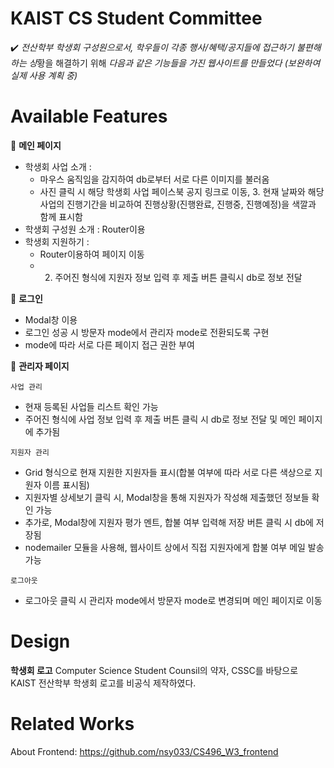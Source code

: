 # KAIST CS Student Committee

✔️ *전산학부 학생회 구성원으로서, 학우들이 각종 행사/혜택/공지들에 접근하기 불편해 하는 상*황을 해결하기 위해 *다음과 같은 기능들을 가진 웹사이트를 만들었다 (보완하여 실제 사용 계획 중)*

# Available Features

📌 **메인 페이지**

- 학생회 사업 소개 :
    - 마우스 움직임을 감지하여 db로부터 서로 다른 이미지를 불러옴
    - 사진 클릭 시 해당 학생회 사업 페이스북 공지 링크로 이동, 3. 현재 날짜와 해당 사업의 진행기간을 비교하여 진행상황(진행완료, 진행중, 진행예정)을 색깔과 함께 표시함
- 학생회 구성원 소개 : Router이용
- 학생회 지원하기 :
    - Router이용하여 페이지 이동
    - 2. 주어진 형식에 지원자 정보 입력 후 제출 버튼 클릭시 db로 정보 전달

📌 **로그인**

- Modal창 이용
- 로그인 성공 시 방문자 mode에서 관리자 mode로 전환되도록 구현
- mode에 따라 서로 다른 페이지 접근 권한 부여

📌 **관리자 페이지**

`사업 관리`

- 현재 등록된 사업들 리스트 확인 가능
- 주어진 형식에 사업 정보 입력 후 제출 버튼 클릭 시 db로 정보 전달 및 메인 페이지에 추가됨

`지원자 관리`

- Grid 형식으로 현재 지원한 지원자들 표시(합불 여부에 따라 서로 다른 색상으로 지원자 이름 표시됨)
- 지원자별 상세보기 클릭 시, Modal창을 통해 지원자가 작성해 제출했던 정보들 확인 가능
- 추가로, Modal창에 지원자 평가 멘트, 합불 여부 입력해 저장 버튼 클릭 시 db에 저장됨
- nodemailer 모듈을 사용해, 웹사이트 상에서 직접 지원자에게 합불 여부 메일 발송 가능

`로그아웃`

- 로그아웃 클릭 시 관리자 mode에서 방문자 mode로 변경되며 메인 페이지로 이동

# Design
**학생회 로고**
Computer Science Student Counsil의 약자, CSSC를 바탕으로 KAIST 전산학부 학생회 로고를 비공식 제작하였다.

# Related Works
About Frontend: https://github.com/nsy033/CS496_W3_frontend
